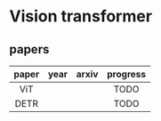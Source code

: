 # Vision transformer

## papers
|paper|year|arxiv| progress|
|:--:|:--:|:--:|:--:|
| ViT |  |  | TODO |
|DETR | | |TODO |